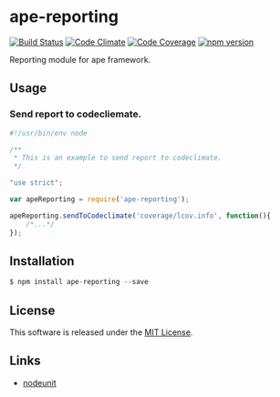 ape-reporting
==========

[![Build Status][my_travis_badge_url]][my_travis_url]
[![Code Climate][my_codeclimate_badge_url]][my_codeclimate_url]
[![Code Coverage][my_codeclimate_coverage_badge_url]][my_codeclimate_url]
[![npm version][my_npm_budge_url]][my_npm_url]

Reporting module for ape framework.


Usage
----

### Send report to codecliemate.

```javascript
#!/usr/bin/env node

/**
 * This is an example to send report to codeclimate.
 */

"use strict";

var apeReporting = require('ape-reporting');

apeReporting.sendToCodeclimate('coverage/lcov.info', function(){
    /*...*/
});

```


Installation
----

```javascript
$ npm install ape-reporting --save
```


License
-------
This software is released under the [MIT License][my_license_url].


Links
------

+ [nodeunit](https://www.npmjs.com/package/nodeunit)


[npm_url]: https://www.npmjs.org/
[my_repo_url]: https://github.com/ape-repo/ape-reporting
[my_travis_url]: http://travis-ci.org/ape-repo/ape-reporting
[my_travis_badge_url]: http://img.shields.io/travis/ape-repo/ape-reporting.svg?style=flat
[my_license_url]: https://github.com/ape-repo/ape-reporting/blob/master/LICENSE
[my_codeclimate_url]: http://codeclimate.com/github/ape-repo/ape-reporting
[my_codeclimate_badge_url]: http://img.shields.io/codeclimate/github/ape-repo/ape-reporting.svg?style=flat
[my_codeclimate_coverage_badge_url]: http://img.shields.io/codeclimate/coverage/github/ape-repo/ape-reporting.svg?style=flat
[my_coverage_url]: http://ape-repo.github.io/ape-reporting/coverage/lcov-report
[my_npm_url]: http://www.npmjs.org/package/ape-reporting
[my_npm_budge_url]: http://img.shields.io/npm/v/ape-reporting.svg?style=flat

